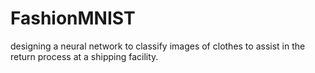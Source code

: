 # FashionMNIST
 designing a neural network to classify images of clothes to assist in the return process at a shipping facility.
